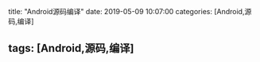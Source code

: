 title: "Android源码编译"
date: 2019-05-09 10:07:00 
categories: [Android,源码,编译]

tags: [Android,源码,编译]
---


# 